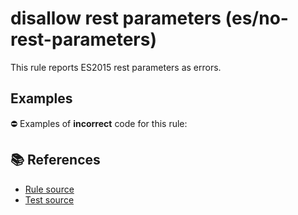 # disallow rest parameters (es/no-rest-parameters)

This rule reports ES2015 rest parameters as errors.

## Examples

⛔ Examples of **incorrect** code for this rule:

<eslint-playground type="bad" code="/*eslint es/no-rest-parameters: error */
function f1(...args) {}
let f2 = function(...args) {}
let f3 = (...args) =&gt; {}
let obj = { f4(...args) {} }
class A { f5(...args) {} }
" />

## 📚 References

- [Rule source](https://github.com/mysticatea/eslint-plugin-es/blob/v1.4.0/lib/rules/no-rest-parameters.js)
- [Test source](https://github.com/mysticatea/eslint-plugin-es/blob/v1.4.0/tests/lib/rules/no-rest-parameters.js)
